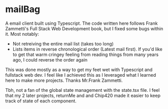 # mailBag
A email client built using Typescript. The code written here follows Frank Zammetti's Full Stack Web Development book, but I fixed some bugs within it. Most notably:
- Not retreiving the entire mail list (takes too long)
- Lists items in reverse chronological order (Latest mail first). If you'd like to get that warm cringey feeling from reading things from many years ago, I could reverse the order again

This was done mostly as a way to get my feet wet with Typescript and fullstack web dev. I feel like I achieved this as I leveraged what I learned here to make more projects. Thanks Mr.Frank Zammetti.

Tbh, not a fan of the global state management with the state.tsx file. I feel that my 2 later projects, returnMe and and Chip420 made it easier to keep track of state of each component.
